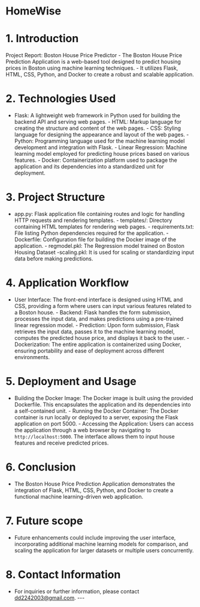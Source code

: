 # HomeWise 

# 1. Introduction 
Project Report: Boston House Price Predictor - The Boston House Price Prediction Application is a web-based tool designed to predict housing prices in Boston 
using machine learning techniques.  -  It utilizes Flask, HTML, CSS, Python, and Docker to create a robust and scalable application. 
# 2. Technologies Used 
- Flask: A lightweight web framework in Python used for building the backend API and serving web pages. - HTML: Markup language for creating the structure and content of the web pages. - CSS: Styling language for designing the appearance and layout of the web pages. - Python: Programming language used for the machine learning model development and integration with Flask. - Linear Regression: Machine learning model employed for predicting house prices based on various features. - Docker: Containerization platform used to package the application and its dependencies into a standardized unit 
for deployment. 
# 3. Project Structure 
- app.py: Flask application file containing routes and logic for handling HTTP requests and rendering templates. - templates/: Directory containing HTML templates for rendering web pages. - requirements.txt: File listing Python dependencies required for the application. - Dockerfile: Configuration file for building the Docker image of the application. - regmodel.pkl: The Regression model trained on Boston Housing Dataset -scaling.pkl: It is used for scaling or standardizing input data before making predictions.  
# 4. Application Workflow 
- User Interface: The front-end interface is designed using HTML and CSS, providing a form where users can input 
various features related to a Boston house. - Backend: Flask handles the form submission, processes the input data, and makes predictions using a pre-trained 
linear regression model. - Prediction: Upon form submission, Flask retrieves the input data, passes it to the machine learning model, 
computes the predicted house price, and displays it back to the user. - Dockerization: The entire application is containerized using Docker, ensuring portability and ease of deployment 
across different environments. 
# 5. Deployment and Usage 
- Building the Docker Image: The Docker image is built using the provided Dockerfile. This encapsulates the 
application and its dependencies into a self-contained unit. - Running the Docker Container: The Docker container is run locally or deployed to a server, exposing the Flask 
application on port 5000. - Accessing the Application: Users can access the application through a web browser by navigating to 
`http://localhost:5000`. The interface allows them to input house features and receive predicted prices. 
# 6. Conclusion 
- The Boston House Price Prediction Application demonstrates the integration of Flask, HTML, CSS, Python, and 
Docker to create a functional machine learning-driven web application. 
# 7. Future scope 
- Future enhancements could include improving the user interface, incorporating additional machine learning 
models for comparison, and scaling the application for larger datasets or multiple users concurrently. 
# 8. Contact Information 
- For inquiries or further information, please contact dd2242003@gmail.com. --- 
